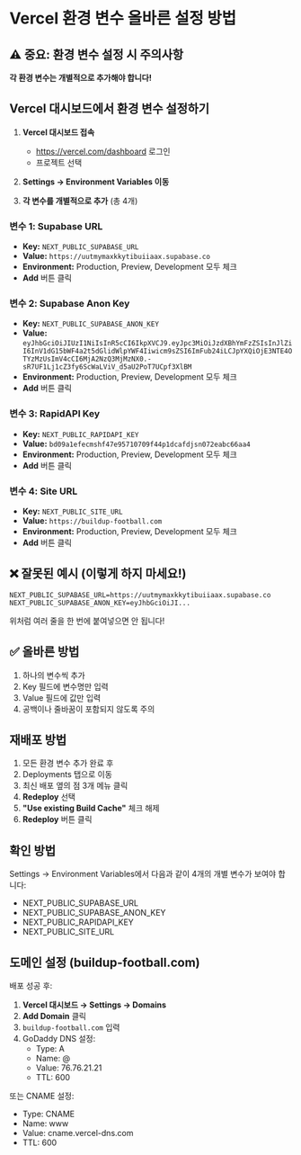 # Vercel 환경 변수 올바른 설정 방법

## ⚠️ 중요: 환경 변수 설정 시 주의사항

**각 환경 변수는 개별적으로 추가해야 합니다!**

## Vercel 대시보드에서 환경 변수 설정하기

1. **Vercel 대시보드 접속**
   - https://vercel.com/dashboard 로그인
   - 프로젝트 선택

2. **Settings → Environment Variables 이동**

3. **각 변수를 개별적으로 추가** (총 4개)

### 변수 1: Supabase URL
- **Key:** `NEXT_PUBLIC_SUPABASE_URL`
- **Value:** `https://uutmymaxkkytibuiiaax.supabase.co`
- **Environment:** Production, Preview, Development 모두 체크
- **Add** 버튼 클릭

### 변수 2: Supabase Anon Key
- **Key:** `NEXT_PUBLIC_SUPABASE_ANON_KEY`
- **Value:** `eyJhbGciOiJIUzI1NiIsInR5cCI6IkpXVCJ9.eyJpc3MiOiJzdXBhYmFzZSIsInJlZiI6InV1dG15bWF4a2t5dGlidWlpYWF4Iiwicm9sZSI6ImFub24iLCJpYXQiOjE3NTE4OTYzMzUsImV4cCI6MjA2NzQ3MjMzNX0.-sR7UF1Lj1cZ3fy6ScWaLViV_d5aU2PoT7UCpf3XlBM`
- **Environment:** Production, Preview, Development 모두 체크
- **Add** 버튼 클릭

### 변수 3: RapidAPI Key
- **Key:** `NEXT_PUBLIC_RAPIDAPI_KEY`
- **Value:** `bd09a1efecmshf47e95710709f44p1dcafdjsn072eabc66aa4`
- **Environment:** Production, Preview, Development 모두 체크
- **Add** 버튼 클릭

### 변수 4: Site URL
- **Key:** `NEXT_PUBLIC_SITE_URL`
- **Value:** `https://buildup-football.com`
- **Environment:** Production, Preview, Development 모두 체크
- **Add** 버튼 클릭

## ❌ 잘못된 예시 (이렇게 하지 마세요!)

```
NEXT_PUBLIC_SUPABASE_URL=https://uutmymaxkkytibuiiaax.supabase.co
NEXT_PUBLIC_SUPABASE_ANON_KEY=eyJhbGciOiJI...
```
위처럼 여러 줄을 한 번에 붙여넣으면 안 됩니다!

## ✅ 올바른 방법

1. 하나의 변수씩 추가
2. Key 필드에 변수명만 입력
3. Value 필드에 값만 입력
4. 공백이나 줄바꿈이 포함되지 않도록 주의

## 재배포 방법

1. 모든 환경 변수 추가 완료 후
2. Deployments 탭으로 이동
3. 최신 배포 옆의 점 3개 메뉴 클릭
4. **Redeploy** 선택
5. **"Use existing Build Cache"** 체크 해제
6. **Redeploy** 버튼 클릭

## 확인 방법

Settings → Environment Variables에서 다음과 같이 4개의 개별 변수가 보여야 합니다:
- NEXT_PUBLIC_SUPABASE_URL
- NEXT_PUBLIC_SUPABASE_ANON_KEY  
- NEXT_PUBLIC_RAPIDAPI_KEY
- NEXT_PUBLIC_SITE_URL

## 도메인 설정 (buildup-football.com)

배포 성공 후:

1. **Vercel 대시보드 → Settings → Domains**
2. **Add Domain** 클릭
3. `buildup-football.com` 입력
4. GoDaddy DNS 설정:
   - Type: A
   - Name: @
   - Value: 76.76.21.21
   - TTL: 600

또는 CNAME 설정:
   - Type: CNAME
   - Name: www
   - Value: cname.vercel-dns.com
   - TTL: 600